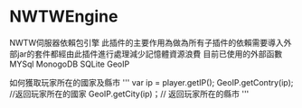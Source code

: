 # NWTWEngine
NWTW伺服器依賴包引擎
此插件的主要作用為做為所有子插件的依賴需要導入外部jar的套件都經由此插件進行處理減少記憶體資源浪費
目前已使用的外部函數 MYSql MonogoDB SQLite GeoIP


如何獲取玩家所在的國家及縣市
'''
var ip = player.getIP();
GeoIP.getContry(ip); //返回玩家所在的國家
GeoIP.getCity(ip)；// 返回玩家所在的縣市
'''